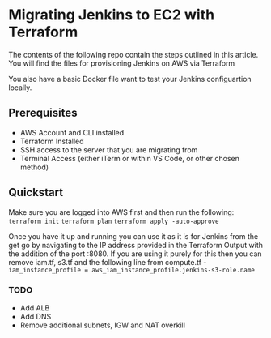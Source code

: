 # Migrating Jenkins to EC2 with Terraform

The contents of the following repo contain the steps outlined in this article. You will find the files for provisioning Jenkins on AWS via Terraform

You also have a basic Docker file want to test your Jenkins configuartion locally.

## Prerequisites 
- AWS Account and CLI installed
- Terraform Installed
- SSH access to the server that you are migrating from
- Terminal Access (either iTerm or within VS Code, or other chosen method)

## Quickstart

Make sure you are logged into AWS first and then run the following:
`terraform init`
`terraform plan`
`terraform apply -auto-approve`

Once you have it up and running you can use it as it is for Jenkins from the get go by navigating to the IP address provided in the Terraform Output with the addition of the port :8080. If you are using it purely for this then you can remove iam.tf, s3.tf and the following line from compute.tf - `iam_instance_profile = aws_iam_instance_profile.jenkins-s3-role.name`


### TODO
- Add ALB
- Add DNS
- Remove additional subnets, IGW and NAT overkill